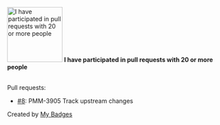 <img src="https://my-badges.github.io/my-badges/pr-collaboration-20.png" alt="I have participated in pull requests with 20 or more people" title="I have participated in pull requests with 20 or more people" width="128">
<strong>I have participated in pull requests with 20 or more people</strong>
<br><br>

Pull requests:

- <a href="https://github.com/percona/postgres_exporter/pull/8">#8</a>: PMM-3905 Track upstream changes


Created by <a href="https://github.com/my-badges/my-badges">My Badges</a>